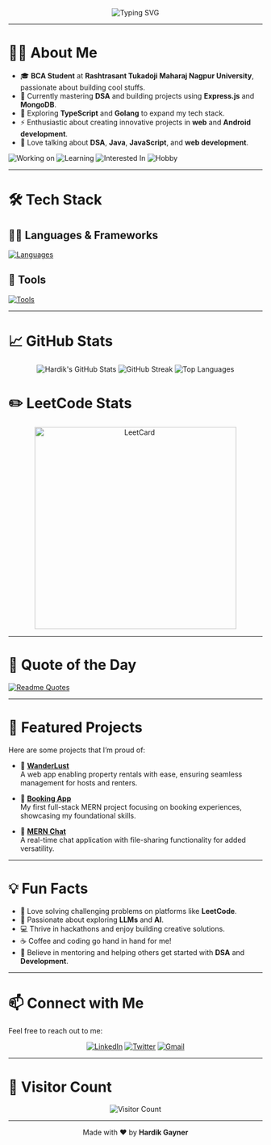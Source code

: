 <div align="center">
  <img src="https://readme-typing-svg.herokuapp.com/?font=Monospace&size=40&center=true&vCenter=true&width=600&height=50&color=00FFFF&duration=4500&lines=Hello,+I'm+Hardik+Gayner👋;" alt="Typing SVG" />
</div>

---

# 🙋‍♂️ **About Me**

- 🎓 **BCA Student** at **Rashtrasant Tukadoji Maharaj Nagpur University**, passionate about building cool stuffs.  
- 🌱 Currently mastering **DSA** and building projects using **Express.js** and **MongoDB**.  
- 📘 Exploring **TypeScript** and **Golang** to expand my tech stack.  
- ⚡ Enthusiastic about creating innovative projects in **web** and **Android development**.  
- 💬 Love talking about **DSA**, **Java**, **JavaScript**, and **web development**.  

![Working on](https://img.shields.io/badge/working_on-TripBuddy-green)
![Learning](https://img.shields.io/badge/learning-GoLang_&_TypeScript-blue)
![Interested In](https://img.shields.io/badge/interested_in-Web_dev_&_Java-red)
![Hobby](https://img.shields.io/badge/Hobby-Nature_photography-purple)


---

# 🛠️ **Tech Stack**

## 🧑‍💻 **Languages & Frameworks**
[![Languages](https://skillicons.dev/icons?i=java,javascript,typescript,python,go,c,cpp,nodejs,expressjs,react,html,css,&theme=light)](https://skillicons.dev)

## 🧰 **Tools**
[![Tools](https://skillicons.dev/icons?i=git,github,vscode,npm,yarn,pnpm,vite,linux,postman,mongodb,mysql,postgres,supabase,firebase,&theme=light)](https://skillicons.dev)

---

# 📈 **GitHub Stats**

<div align="center">
  <img src="https://github-readme-stats.vercel.app/api?username=imHardik1606&show_icons=true&count_private=true&theme=radical" alt="Hardik's GitHub Stats" />
  <img src="https://streak-stats.demolab.com/?user=imHardik1606&theme=dark" alt="GitHub Streak" />
  <img src="https://github-readme-stats.vercel.app/api/top-langs/?username=imHardik1606&layout=compact&theme=dark" alt="Top Languages" />
</div>

# ✏️ **LeetCode Stats**
<div align="center">
  <img width="400" src="https://leetcard.jacoblin.cool/knight_16?theme=nord&font=Anek%20Bangla&ext=heatmap&border_radius=10" alt="LeetCard" />
</div>

---
# 💬 **Quote of the Day**

[![Readme Quotes](https://quotes-github-readme.vercel.app/api?type=horizontal&theme=algolia)](https://github.com/piyushsuthar/github-readme-quotes)

---

# 🌟 **Featured Projects**

Here are some projects that I’m proud of:

- 🚀 **[WanderLust](https://github.com/imHardik1606/Wanderlust)**  
  A web app enabling property rentals with ease, ensuring seamless management for hosts and renters.

- 📅 **[Booking App](https://github.com/imHardik1606/Booking-App)**  
  My first full-stack MERN project focusing on booking experiences, showcasing my foundational skills.

- 💬 **[MERN Chat](https://github.com/imHardik1606/mern-chat)**  
  A real-time chat application with file-sharing functionality for added versatility.

---

# 💡 **Fun Facts**

- 🧩 Love solving challenging problems on platforms like **LeetCode**.  
- 🤖 Passionate about exploring **LLMs** and **AI**.  
- 💻 Thrive in hackathons and enjoy building creative solutions.  
- ☕ Coffee and coding go hand in hand for me!  
- 🌟 Believe in mentoring and helping others get started with **DSA** and **Development**.  

---

# 📫 Connect with Me

Feel free to reach out to me:

<div align="center">
  
  [![LinkedIn](https://skillicons.dev/icons?i=linkedin)](https://www.linkedin.com/in/hardik-gayner-0b2ab32ba/)
  [![Twitter](https://skillicons.dev/icons?i=twitter)](https://x.com/h_gayner)
  [![Gmail](https://skillicons.dev/icons?i=gmail)](mailto:hardikgayner1606@gmail.com)
  
</div>

---

# 👀 **Visitor Count**

<div align="center">
  <img src="https://profile-counter.glitch.me/imHardik1606/count.svg" alt="Visitor Count" />
</div>

---

<p align="center">Made with ❤️ by <b>Hardik Gayner</b></p>
